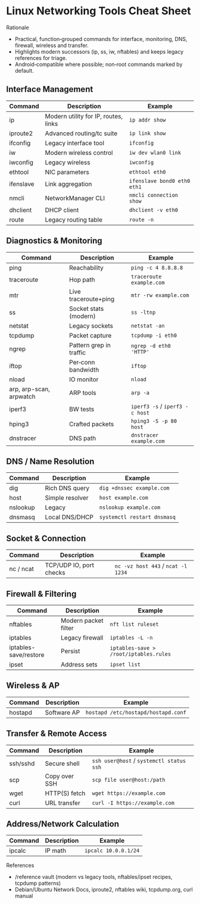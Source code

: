 <!-- Living Code Integration - Auto-generated symmetrical connections -->
<!-- This file is part of the SrirachaArmy Living Code Environment -->
<!-- Perfect symmetrical integration with all repository components -->

# Linux Networking Tools Cheat Sheet

Rationale
- Practical, function‑grouped commands for interface, monitoring, DNS, firewall, wireless and transfer.
- Highlights modern successors (ip, ss, iw, nftables) and keeps legacy references for triage.
- Android‑compatible where possible; non‑root commands marked by default.

## Interface Management
| Command  | Description | Example |
|---|---|---|
| ip | Modern utility for IP, routes, links | `ip addr show` |
| iproute2 | Advanced routing/tc suite | `ip link show` |
| ifconfig | Legacy interface tool | `ifconfig` |
| iw | Modern wireless control | `iw dev wlan0 link` |
| iwconfig | Legacy wireless | `iwconfig` |
| ethtool | NIC parameters | `ethtool eth0` |
| ifenslave | Link aggregation | `ifenslave bond0 eth0 eth1` |
| nmcli | NetworkManager CLI | `nmcli connection show` |
| dhclient | DHCP client | `dhclient -v eth0` |
| route | Legacy routing table | `route -n` |

## Diagnostics & Monitoring
| Command  | Description | Example |
|---|---|---|
| ping | Reachability | `ping -c 4 8.8.8.8` |
| traceroute | Hop path | `traceroute example.com` |
| mtr | Live traceroute+ping | `mtr -rw example.com` |
| ss | Socket stats (modern) | `ss -ltnp` |
| netstat | Legacy sockets | `netstat -an` |
| tcpdump | Packet capture | `tcpdump -i eth0` |
| ngrep | Pattern grep in traffic | `ngrep -d eth0 'HTTP'` |
| iftop | Per‑conn bandwidth | `iftop` |
| nload | IO monitor | `nload` |
| arp, arp-scan, arpwatch | ARP tools | `arp -a` |
| iperf3 | BW tests | `iperf3 -s` / `iperf3 -c host` |
| hping3 | Crafted packets | `hping3 -S -p 80 host` |
| dnstracer | DNS path | `dnstracer example.com` |

## DNS / Name Resolution
| Command  | Description | Example |
|---|---|---|
| dig | Rich DNS query | `dig +dnssec example.com` |
| host | Simple resolver | `host example.com` |
| nslookup | Legacy | `nslookup example.com` |
| dnsmasq | Local DNS/DHCP | `systemctl restart dnsmasq` |

## Socket & Connection
| Command | Description | Example |
|---|---|---|
| nc / ncat | TCP/UDP IO, port checks | `nc -vz host 443` / `ncat -l 1234` |

## Firewall & Filtering
| Command | Description | Example |
|---|---|---|
| nftables | Modern packet filter | `nft list ruleset` |
| iptables | Legacy firewall | `iptables -L -n` |
| iptables-save/restore | Persist | `iptables-save > /root/iptables.rules` |
| ipset | Address sets | `ipset list` |

## Wireless & AP
| Command | Description | Example |
|---|---|---|
| hostapd | Software AP | `hostapd /etc/hostapd/hostapd.conf` |

## Transfer & Remote Access
| Command | Description | Example |
|---|---|---|
| ssh/sshd | Secure shell | `ssh user@host` / `systemctl status ssh` |
| scp | Copy over SSH | `scp file user@host:/path` |
| wget | HTTP(S) fetch | `wget https://example.com` |
| curl | URL transfer | `curl -I https://example.com` |

## Address/Network Calculation
| Command | Description | Example |
|---|---|---|
| ipcalc | IP math | `ipcalc 10.0.0.1/24` |

References
- /reference vault (modern vs legacy tools, nftables/ipset recipes, tcpdump patterns)
- Debian/Ubuntu Network Docs, iproute2, nftables wiki, tcpdump.org, curl manual